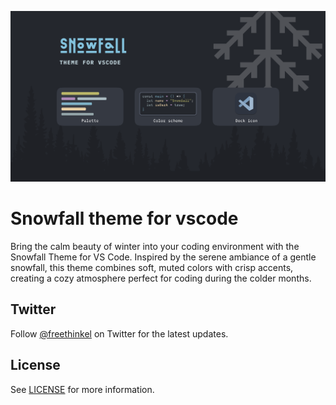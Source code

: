 ![Screenshot Dark](./assets/banner.png)

# Snowfall theme for vscode

Bring the calm beauty of winter into your coding environment with the Snowfall Theme for VS Code. Inspired by the serene ambiance of a gentle snowfall, this theme combines soft, muted colors with crisp accents, creating a cozy atmosphere perfect for coding during the colder months.

## Twitter

Follow [@freethinkel](https://twitter.com/freethinkell) on Twitter for the latest updates.

## License

See [LICENSE](./LICENSE) for more information.
